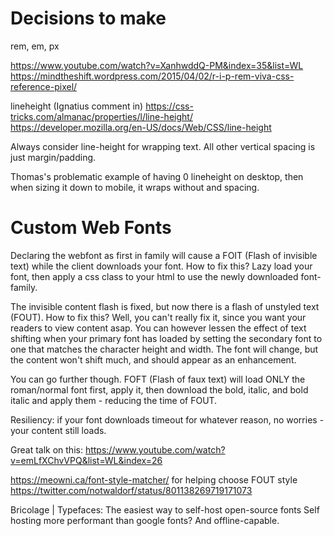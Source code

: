 # Decisions to make

rem, em, px

https://www.youtube.com/watch?v=XanhwddQ-PM&index=35&list=WL
https://mindtheshift.wordpress.com/2015/04/02/r-i-p-rem-viva-css-reference-pixel/

lineheight
(Ignatius comment in) https://css-tricks.com/almanac/properties/l/line-height/
https://developer.mozilla.org/en-US/docs/Web/CSS/line-height




Always consider line-height for wrapping text. All other vertical spacing is just margin/padding.

Thomas's problematic example of having 0 lineheight on desktop, then when sizing it down to mobile, it wraps without and spacing.



# Custom Web Fonts

Declaring the webfont as first in family will cause a FOIT (Flash of invisible text) while the client downloads your font. How to fix this? Lazy load your font, then apply a css class to your html to use the newly downloaded font-family.

The invisible content flash is fixed, but now there is a flash of unstyled text (FOUT). How to fix this? Well, you can't really fix it, since you want your readers to view content asap. You can however lessen the effect of text shifting when your primary font has loaded by setting the secondary font to one that matches the character height and width. The font will change, but the content won't shift much, and should appear as an enhancement.

You can go further though. FOFT (Flash of faux text) will load ONLY the roman/normal font first, apply it, then download the bold, italic, and bold italic and apply them - reducing the time of FOUT.

Resiliency: if your font downloads timeout for whatever reason, no worries - your content still loads.

Great talk on this: https://www.youtube.com/watch?v=emLfXChvVPQ&list=WL&index=26

https://meowni.ca/font-style-matcher/ for helping choose FOUT style
https://twitter.com/notwaldorf/status/801138269719171073

Bricolage | Typefaces: The easiest way to self-host open-source fonts
Self hosting more performant than google fonts? And offline-capable.
